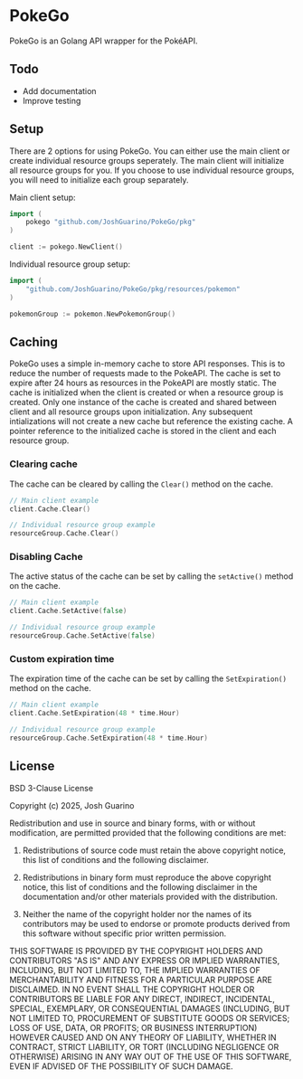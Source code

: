 # PokeGo

PokeGo is an Golang API wrapper for the PokéAPI.

## Todo
- Add documentation
- Improve testing

## Setup
There are 2 options for using PokeGo. You can either use the main client or create individual resource groups seperately. 
The main client will initialize all resource groups for you. If you choose to use individual resource groups, 
you will need to initialize each group separately.

Main client setup:
```go 
import (
    pokego "github.com/JoshGuarino/PokeGo/pkg"
)

client := pokego.NewClient()
```
Individual resource group setup:
```go
import (
    "github.com/JoshGuarino/PokeGo/pkg/resources/pokemon"
)

pokemonGroup := pokemon.NewPokemonGroup()
```


## Caching
PokeGo uses a simple in-memory cache to store API responses. This is to reduce the number of requests made to the PokeAPI. 
The cache is set to expire after 24 hours as resources in the PokeAPI are mostly static. 
The cache is initialized when the client is created or when a resource group is created.
Only one instance of the cache is created and shared between client and all resource groups upon initialization.
Any subsequent intializations will not create a new cache but reference the existing cache.
A pointer reference to the initialized cache is stored in the client and each resource group.

### Clearing cache
The cache can be cleared by calling the `Clear()` method on the cache. 
```go
// Main client example
client.Cache.Clear()

// Individual resource group example
resourceGroup.Cache.Clear()
```

### Disabling Cache
The active status of the cache can be set by calling the `setActive()` method on the cache. 
```go
// Main client example
client.Cache.SetActive(false)

// Individual resource group example
resourceGroup.Cache.SetActive(false)
```
### Custom expiration time
The expiration time of the cache can be set by calling the `SetExpiration()` method on the cache. 
```go
// Main client example
client.Cache.SetExpiration(48 * time.Hour)

// Individual resource group example
resourceGroup.Cache.SetExpiration(48 * time.Hour)
```

## License
BSD 3-Clause License

Copyright (c) 2025, Josh Guarino

Redistribution and use in source and binary forms, with or without
modification, are permitted provided that the following conditions are met:

1. Redistributions of source code must retain the above copyright notice, this
   list of conditions and the following disclaimer.

2. Redistributions in binary form must reproduce the above copyright notice,
   this list of conditions and the following disclaimer in the documentation
   and/or other materials provided with the distribution.

3. Neither the name of the copyright holder nor the names of its
   contributors may be used to endorse or promote products derived from
   this software without specific prior written permission.

THIS SOFTWARE IS PROVIDED BY THE COPYRIGHT HOLDERS AND CONTRIBUTORS "AS IS"
AND ANY EXPRESS OR IMPLIED WARRANTIES, INCLUDING, BUT NOT LIMITED TO, THE
IMPLIED WARRANTIES OF MERCHANTABILITY AND FITNESS FOR A PARTICULAR PURPOSE ARE
DISCLAIMED. IN NO EVENT SHALL THE COPYRIGHT HOLDER OR CONTRIBUTORS BE LIABLE
FOR ANY DIRECT, INDIRECT, INCIDENTAL, SPECIAL, EXEMPLARY, OR CONSEQUENTIAL
DAMAGES (INCLUDING, BUT NOT LIMITED TO, PROCUREMENT OF SUBSTITUTE GOODS OR
SERVICES; LOSS OF USE, DATA, OR PROFITS; OR BUSINESS INTERRUPTION) HOWEVER
CAUSED AND ON ANY THEORY OF LIABILITY, WHETHER IN CONTRACT, STRICT LIABILITY,
OR TORT (INCLUDING NEGLIGENCE OR OTHERWISE) ARISING IN ANY WAY OUT OF THE USE
OF THIS SOFTWARE, EVEN IF ADVISED OF THE POSSIBILITY OF SUCH DAMAGE.
